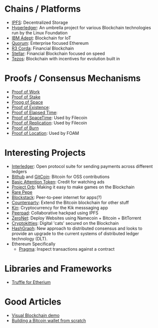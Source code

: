 
# Chains / Platforms

* [IPFS](https://ipfs.io/): Decentralized Storage
* [Hyperledger](https://www.hyperledger.org/): An umbrella project for various Blockchain technologies run by the Linux Foundation
* [IBM Adept](https://www.slideshare.net/_hd/ibm-adept): Blockchain for IoT
* [Quorum](https://www.jpmorgan.com/global/Quorum): Enterprise focused Ethereum
* [R3 Corda](https://www.r3.com/): Financial Blockchain
* [Stellar](https://www.stellar.org/): Financial Blockchain focused on speed
* [Tezos](https://www.tezos.com/): Blockchain with incentives for evolution built in

# Proofs / Consensus Mechanisms

* [Proof of Work](https://en.wikipedia.org/wiki/Proof-of-work_system)
* [Proof of Stake](https://en.wikipedia.org/wiki/Proof-of-stake)
* [Proog of Space](https://en.wikipedia.org/wiki/Proof-of-space)
* [Proof of Existence](https://poex.io/about):  
* [Proof of Elapsed Time](https://sawtooth.hyperledger.org/docs/core/releases/latest/architecture/poet.html): 
* [Proof of SpaceTime](https://filecoin.io/filecoin.pdf): Used by Filecoin
* [Proof of Replication](https://filecoin.io/filecoin.pdf): Used by Filecoin
* [Proof of Burn](https://en.bitcoin.it/wiki/Proof_of_burn)
* [Proof of Location](https://www.foam.space/): Used by FOAM

# Interesting Projects

* [Interledger](https://interledger.org/): Open protocol suite for sending payments across different ledgers
* [Bithub](https://whispersystems.org/blog/bithub/) and [GitCoin](): Bitcoin for OSS contributions
* [Basic Attention Token](https://basicattentiontoken.org/): Credit for watching ads
* [Project Orb](https://bookoforbs.com/): Making it easy to make games on the Blockchain
* [Rare Pepe](https://medium.com/@coin_and_peace/rarepepe-is-the-most-innovative-project-in-the-crypto-space-seriously-6d6b74749687)
* [Blockstack](https://blockstack.org/): Peer-to-peer internet for apps(?)
* [Counterparty](https://counterparty.io/): Extend the Bitcoin blockchain for other stuff
* [Kin](https://medium.com/kinfoundation/announcing-kin-a-cryptocurrency-for-an-open-future-98f1da2f498a): Cryptocurrency for the Kik messsaging app
* [Peerpad](https://peerpad.net): Collaborative hackpad using IPFS
* [ZeroNet](https://zeronet.io/): Deploy Websites using Namecoin + Bitcoin + BitTorrent
* [Cryptokitties](https://www.cryptokitties.co/): Digital 'cats' secured on the Blockchain
* [HashGraph](https://hashgraph.com/): New approach to distributed consensus and looks to provide an upgrade to the current systems of distributed ledger technology (DLT).
* Ethereum Specifically
  * [Pragma](https://www.withpragma.com/): Inspect transactions against a contract


# Libraries and Frameworks

* [Truffle for Etherium](http://truffleframework.com/docs/)

# Good Articles

* [Visual Blockchain demo](https://anders.com/blockchain/)
* [Building a Bitcoin wallet from scratch](http://www.samlewis.me/2017/06/a-peek-under-bitcoins-hood/)
